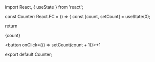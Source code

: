 import React, { useState } from 'react';

const Counter: React.FC = () => {
  const [count, setCount] = useState<number>(0);

  return 
    <div>
      <p>{count}</p>
      <button onClick={() => setCount(count + 1)}>+1</button>
    </div>
  

export default Counter;